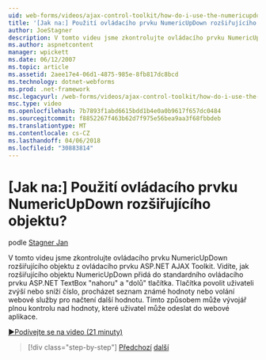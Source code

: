```yaml
---
uid: web-forms/videos/ajax-control-toolkit/how-do-i-use-the-numericupdown-extender-control
title: '[Jak na:] Použití ovládacího prvku NumericUpDown rozšiřujícího objektu? | Microsoft Docs'
author: JoeStagner
description: V tomto videu jsme zkontrolujte ovládacího prvku NumericUpDown rozšiřujícího objektu z ovládacího prvku ASP.NET AJAX Toolkit. Vidíte, jak rozšiřujícího objektu NumericUpDown přidá "nahoru" a 'dolů'...
ms.author: aspnetcontent
manager: wpickett
ms.date: 06/12/2007
ms.topic: article
ms.assetid: 2aee17e4-06d1-4875-985e-8fb817dc8bcd
ms.technology: dotnet-webforms
ms.prod: .net-framework
msc.legacyurl: /web-forms/videos/ajax-control-toolkit/how-do-i-use-the-numericupdown-extender-control
msc.type: video
ms.openlocfilehash: 7b7893f1abd6615bdd1b4e0a0b9617f657dc0484
ms.sourcegitcommit: f8852267f463b62d7f975e56bea9aa3f68fbbdeb
ms.translationtype: MT
ms.contentlocale: cs-CZ
ms.lasthandoff: 04/06/2018
ms.locfileid: "30883814"
---
```

<a name="how-do-i-use-the-numericupdown-extender-control"></a>[Jak na:] Použití ovládacího prvku NumericUpDown rozšiřujícího objektu?
====================
podle [Stagner Jan](https://github.com/JoeStagner)

V tomto videu jsme zkontrolujte ovládacího prvku NumericUpDown rozšiřujícího objektu z ovládacího prvku ASP.NET AJAX Toolkit. Vidíte, jak rozšiřujícího objektu NumericUpDown přidá do standardního ovládacího prvku ASP.NET TextBox "nahoru" a "dolů" tlačítka. Tlačítka povolit uživateli zvýší nebo sníží číslo, procházet seznam známé hodnoty nebo volání webové služby pro načtení další hodnotu. Tímto způsobem může vývojář plnou kontrolu nad hodnoty, které uživatel může odeslat do webové aplikace.

[&#9654;Podívejte se na video (21 minuty)](https://channel9.msdn.com/Blogs/ASP-NET-Site-Videos/how-do-i-use-the-numericupdown-extender-control)

> [!div class="step-by-step"]
> [Předchozí](how-do-i-use-the-pagingbulletedlist-extender-control.md)
> [další](how-do-i-use-the-aspnet-ajax-validatorcallout-extender.md)
